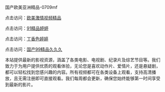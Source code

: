 国产欧美亚洲精品-0709mf

点击访问：<a href="https://heiliaowt0d7p.pages.dev">欧美激情视频精品</a>

点击访问：<a href="https://heiliaoga6s9v.pages.dev">91精品婷婷</a>

点击访问：<a href="https://heiliaoow5kzm.pages.dev">丁香色婷婷</a>

点击访问：<a href="https://heiliao2dmwwy.pages.dev">国产99精品久久久</a>

本站提供最新的影视资源，涵盖了各类电影、电视剧、纪录片及综艺节目等。我们致力于为用户提供优质的观看体验，无论您是喜欢动作片、爱情片，还是悬疑剧，都可以轻松找到您感兴趣的内容。所有视频都可在各类设备上观看，支持高清播放，且无需注册即可直接观看。我们每周都会更新，确保您始终能够第一时间享受到最新的影片。

<span style="display:none;">[Canonical link](https://github.com/et20250709/et20250709) </span>
